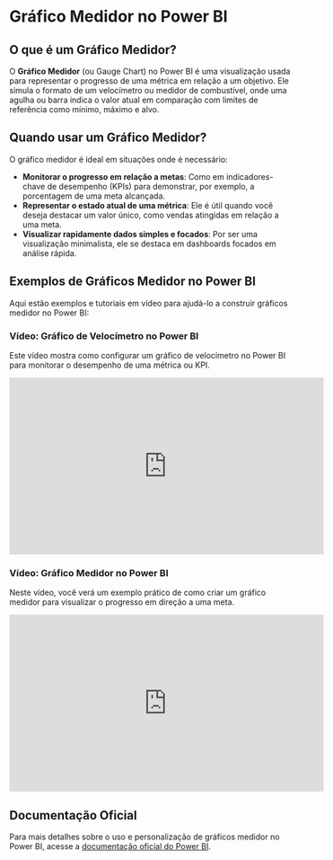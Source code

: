 # Gráfico Medidor no Power BI

## O que é um Gráfico Medidor?

O **Gráfico Medidor** (ou Gauge Chart) no Power BI é uma visualização usada para representar o progresso de uma métrica em relação a um objetivo. Ele simula o formato de um velocímetro ou medidor de combustível, onde uma agulha ou barra indica o valor atual em comparação com limites de referência como mínimo, máximo e alvo.

## Quando usar um Gráfico Medidor?

O gráfico medidor é ideal em situações onde é necessário:

- **Monitorar o progresso em relação a metas**: Como em indicadores-chave de desempenho (KPIs) para demonstrar, por exemplo, a porcentagem de uma meta alcançada.
- **Representar o estado atual de uma métrica**: Ele é útil quando você deseja destacar um valor único, como vendas atingidas em relação a uma meta.
- **Visualizar rapidamente dados simples e focados**: Por ser uma visualização minimalista, ele se destaca em dashboards focados em análise rápida.

## Exemplos de Gráficos Medidor no Power BI

Aqui estão exemplos e tutoriais em vídeo para ajudá-lo a construir gráficos medidor no Power BI:

### Vídeo: Gráfico de Velocímetro no Power BI

Este vídeo mostra como configurar um gráfico de velocímetro no Power BI para monitorar o desempenho de uma métrica ou KPI.

<iframe width="560" height="315" src="https://www.youtube.com/embed/MBs0bTYF66k?si=hNeHhogDHrfbB_rZ" title="YouTube video player" frameborder="0" allow="accelerometer; autoplay; clipboard-write; encrypted-media; gyroscope; picture-in-picture; web-share" referrerpolicy="strict-origin-when-cross-origin" allowfullscreen></iframe>

### Vídeo: Gráfico Medidor no Power BI

Neste vídeo, você verá um exemplo prático de como criar um gráfico medidor para visualizar o progresso em direção a uma meta.

<iframe width="560" height="315" src="https://www.youtube.com/embed/-6sZoMJV74g?si=NjKVQLkmvnD-_MZy" title="YouTube video player" frameborder="0" allow="accelerometer; autoplay; clipboard-write; encrypted-media; gyroscope; picture-in-picture; web-share" referrerpolicy="strict-origin-when-cross-origin" allowfullscreen></iframe>

## Documentação Oficial

Para mais detalhes sobre o uso e personalização de gráficos medidor no Power BI, acesse a [documentação oficial do Power BI](https://docs.microsoft.com/pt-br/power-bi/visuals/power-bi-visualization-gauge-charts).
